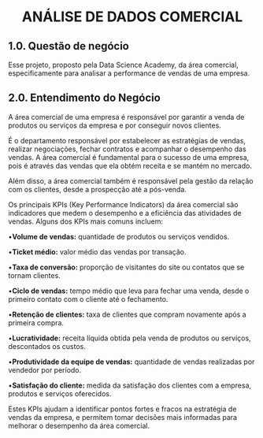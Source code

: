 <h1 align="center"> ANÁLISE DE DADOS COMERCIAL </h1>



## 1.0. Questão de negócio
Esse projeto, proposto pela Data Science Academy, da  área  comercial,  especificamente  para  analisar  a performance de vendas de uma empresa.

## 2.0. Entendimento do Negócio
A área comercial de uma empresa é responsável por garantir a venda de produtos ou serviços da empresa e por conseguir novos clientes. 

É  o  departamento  responsável  por  estabelecer  as  estratégias  de  vendas,  realizar negociações, fechar contratos e acompanhar o desempenho das vendas. A área comercial é fundamental para o sucesso de uma empresa, pois é através das vendas que ela obtém receita e se mantém no mercado. 

Além disso, a área comercial também é responsável pela gestão da relação com os clientes, desde a prospecção até a pós-venda.

Os principais KPIs (Key Performance Indicators) da área comercial são indicadores que medem o desempenho e a eficiência das atividades de vendas. Alguns dos KPIs mais comuns incluem:

•**Volume de vendas:** quantidade de produtos ou serviços vendidos.

•**Ticket médio:** valor médio das vendas por transação.

•**Taxa  de  conversão:**  proporção  de  visitantes  do  site  ou  contatos  que  se  tornam clientes.

•**Ciclo  de  vendas:** tempo médio que leva para fechar uma venda, desde o primeiro contato com o cliente até o fechamento.

•**Retenção  de  clientes:**  taxa  de  clientes  que  compram  novamente  após  a  primeira compra.

•**Lucratividade:** receita líquida obtida pela venda de produtos ou serviços, descontados os custos.

•**Produtividade da equipe de vendas:** quantidade de vendas realizadas por vendedor por período.

•**Satisfação do cliente:** medida da satisfação dos clientes com a empresa, produtos e serviços oferecidos.

Estes KPIs ajudam a identificar pontos fortes e fracos na estratégia de vendas da empresa, e permitem tomar decisões mais informadas para melhorar o desempenho da área comercial.






